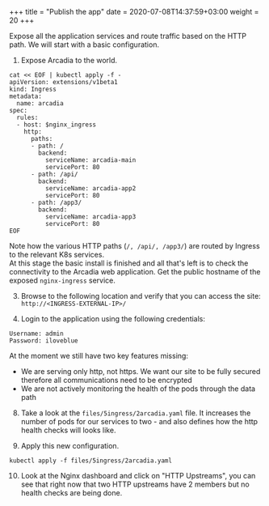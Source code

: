 +++
title = "Publish the app"
date = 2020-07-08T14:37:59+03:00
weight = 20
+++

Expose all the application services and route traffic based on the HTTP path.
We will start with a basic configuration.  

1. Expose Arcadia to the world.  
  
```
cat << EOF | kubectl apply -f -
apiVersion: extensions/v1beta1
kind: Ingress
metadata:
  name: arcadia  
spec:
  rules:
  - host: $nginx_ingress
    http:
      paths:
      - path: /
        backend:
          serviceName: arcadia-main
          servicePort: 80
      - path: /api/
        backend:
          serviceName: arcadia-app2
          servicePort: 80
      - path: /app3/
        backend:
          serviceName: arcadia-app3
          servicePort: 80
EOF
```

Note how the various HTTP paths (`/, /api/, /app3/`) are routed by Ingress to the relevant K8s services.  
At this stage the basic install is finished and all that's left is to check the connectivity to the Arcadia web application. Get the public hostname of the exposed `nginx-ingress` service.  

3. Browse to the following location and verify that you can access the site: `http://<INGRESS-EXTERNAL-IP>/`  

4. Login to the application using the following credentials:

```
Username: admin
Password: iloveblue
```

At the moment we still have two key features missing:
- We are serving only http, not https. We want our site to be fully secured therefore all communications need to be encrypted
- We are not actively monitoring the health of the pods through the data path


8. Take a look at the `files/5ingress/2arcadia.yaml` file. It increases the number of pods for our services to two - and also defines how the http health checks will looks like.  

9. Apply this new configuration.
```
kubectl apply -f files/5ingress/2arcadia.yaml
```

10. Look at the Nginx dashboard and click on "HTTP Upstreams", you can see that right now that two HTTP upstreams have 2 members but no health checks are being done.